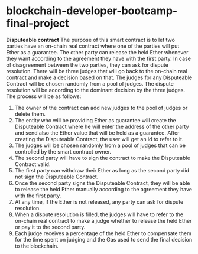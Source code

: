 # blockchain-developer-bootcamp-final-project
**Disputeable contract**
The purpose of this smart contract is to let two parties have an on-chain real contract where one of the parties will put Ether as a guarantee. The other party can release the held Ether whenever they want according to the agreement they have with the first party. In case of disagreement between the two parties, they can ask for dispute resolution. There will be three judges that will go back to the on-chain real contract and make a decision based on that. The judges for any Disputeable Contract will be chosen randomly from a pool of judges. The dispute resolution will be according to the dominant decision by the three judges.
The process will be as follows:
1.	The owner of the contract can add new judges to the pool of judges or delete them.
2.	The entity who will be providing Ether as guarantee will create the Disputeable Contract where he will enter the address of the other party and send also the Ether value that will be held as a guarantee. After creating the Disputeable Contract, the user will get an id to refer to it.
3.	The judges will be chosen randomly from a pool of judges that can be controlled by the smart contract owner.
4.	The second party will have to sign the contract to make the Disputeable Contract valid.
5.	The first party can withdraw their Ether as long as the second party did not sign the Disputeable Contract.
6.	Once the second party signs the Disputeable Contract, they will be able to release the held Ether manually according to the agreement they have with the first party.
7.	At any time, if the Ether is not released, any party can ask for dispute resolution.
8.	When a dispute resolution is filled, the judges will have to refer to the on-chain real contract to make a judge whether to release the held Ether or pay it to the second party.
9.	Each judge receives a percentage of the held Ether to compensate them for the time spent on judging and the Gas used to send the final decision to the blockchain.
